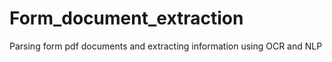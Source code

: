 # Form_document_extraction
Parsing form pdf documents and extracting information using OCR and NLP


